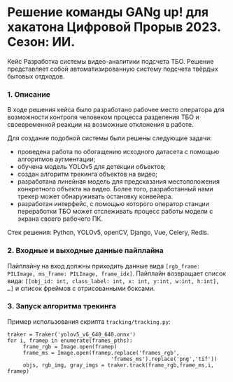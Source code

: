 # Решение команды GANg up! для хакатона Цифровой Прорыв 2023. Сезон: ИИ.

Кейс Разработка системы видео-аналитики подсчета ТБО. 
Решение представляет собой автоматизированную систему подсчета твёрдых бытовых отдходов.

### 1. Описание
В ходе решения кейса было разработано рабочее место оператора для возможности контроля человеком процесса разделения ТБО и своевременной реакции на возможные отклонения в работе.

Для создание подобной системы были решены следующие задачи:
- проведена работа по обогащению исходного датасета с помощью алгоритмов аугментации;
- обучена модель YOLOv5 для детекции объектов;
- создан алгоритм трекинга объектов на видео;
- разработана линейная модель для предсказания местоположения конкретного объекта на видео. Более того, разработанный нами трекер может обнаруживать остановку конвейера.
- разработан интерфейс, с помощью которого оператор станции переработки ТБО может отслеживать процесс работы модели с экрана своего рабочего ПК.

Стек решения: Python, YOLOv5, openCV, Django, Vue, Celery, Redis.


### 2. Входные и выходные данные пайплайна

Пайплайну на вход должны приходить данные вида `[rgb_frame: PILImage, ms_frame: PILImage, frame_idx]`.
Пайплайн возвращает список вида: `[[obj_id: int, class_label: int, x: int, y:int, w:int, h:int], …]`
и список фреймов с отрисованными боксами.


### 3. Запуск алгоритма трекинга

Пример использования скрипта `tracking/tracking.py`:
```
traker = Traker('yolov5_v6_640_640.onnx')
for i, framep in enumerate(frames_pths):
     frame_rgb = Image.open(framep)
     frame_ms = Image.open(framep.replace('frames_rgb',
                                 'frames_ms').replace('png','tif'))
     objs, rgb_img, gray_imgs = traker.track(frame_rgb,frame_ms,i, framep)
```



